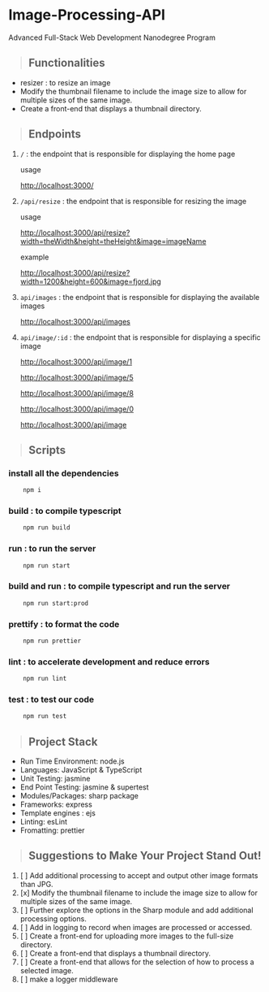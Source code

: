 # Image-Processing-API

Advanced Full-Stack Web Development Nanodegree Program

> ## Functionalities
- resizer : to resize an image
- Modify the thumbnail filename to include the image size to allow for multiple sizes of the same image.
- Create a front-end that displays a thumbnail directory.

> ## Endpoints
1. `/` : the endpoint that is responsible for displaying the home page

   usage

   <a href="http://localhost:3000/" target="_blank">http://localhost:3000/</a> 

2. `/api/resize` : the endpoint that is responsible for resizing the image

   usage

   <a href="http://localhost:3000/api/resize?width=theWidth&height=theHeight&image=imageName" target="_blank">http://localhost:3000/api/resize?width=theWidth&height=theHeight&image=imageName</a>

   example

   <a href="http://localhost:3000/api/resize?width=1200&height=600&image=fjord.jpg" target="_blank">http://localhost:3000/api/resize?width=1200&height=600&image=fjord.jpg</a>

3. `api/images` : the endpoint that is responsible for displaying the available images

   <a href="http://localhost:3000/api/images" target="_blank">http://localhost:3000/api/images</a>

4. `api/image/:id` : the endpoint that is responsible for displaying a specific image

   <a href="http://localhost:3000/api/image/1" target="_blank">http://localhost:3000/api/image/1</a>

   <a href="http://localhost:3000/api/image/5" target="_blank">http://localhost:3000/api/image/5</a>

   <a href="http://localhost:3000/api/image/8" target="_blank">http://localhost:3000/api/image/8</a>

   <a href="http://localhost:3000/api/image/0" target="_blank">http://localhost:3000/api/image/0</a>

   <a href="http://localhost:3000/api/image" target="_blank">http://localhost:3000/api/image</a>


> ## Scripts

### install all the dependencies
``` bash
    npm i
```

### build : to compile typescript

``` bash
    npm run build
```

### run : to run the server

``` bash
    npm run start
```

### build and run : to compile typescript and run the server 

``` bash
    npm run start:prod
```

### prettify : to format the code

``` bash
    npm run prettier
```

### lint : to accelerate development and reduce errors

``` bash
    npm run lint
```

### test : to test our code        

``` bash
    npm run test
```

> ## Project Stack
- Run Time Environment: node.js
- Languages: JavaScript & TypeScript
- Unit Testing: jasmine
- End Point Testing: jasmine & supertest
- Modules/Packages: sharp package 
- Frameworks: express 
- Template engines : ejs
- Linting: esLint
- Fromatting: prettier

> ## Suggestions to Make Your Project Stand Out!
1. [ ] Add additional processing to accept and output other image formats than JPG.
2. [x] Modify the thumbnail filename to include the image size to allow for multiple sizes of the same image.
3. [ ] Further explore the options in the Sharp module and add additional processing options.
4. [ ] Add in logging to record when images are processed or accessed.
5. [ ] Create a front-end for uploading more images to the full-size directory.
6. [ ] Create a front-end that displays a thumbnail directory.
7. [ ] Create a front-end that allows for the selection of how to process a selected image.
8. [ ] make a logger middleware
